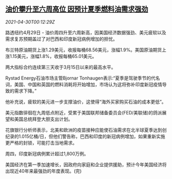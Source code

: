 <!--1619742663000-->
[油价攀升至六周高位 因预计夏季燃料油需求强劲](https://cn.reuters.com/article/global-oil-0429-thur-idCNKBS2CH00K)
------

<div><i>2021-04-30T00:12:29Z</i></div><p>路透纽约4月29日 - 油价周四升至六周新高，因美国经济数据强劲、美元疲软以及需求复苏预期盖过了对巴西和印度新冠病例增加的担忧。</p><p>布兰特原油期货上涨1.29美元，收报每桶68.56美元，涨幅1.9%。美国原油期货上涨1.15美元，涨幅1.8%，收报每桶65.01美元。</p><p>两大指标合约连续第三天收于3月15日以来的最高水平。</p><p>Rystad Energy石油市场主管Bjornar Tonhaugen表示:“夏季是驾驶季节的代名词，美国、中国和英国的燃料消耗将开始增加，市场认为这将弥补印度新冠疫情导致的需求下降。”</p><p>他补充说，疲软的美元进一步支撑油价，这使得“海外买家购买石油的成本更低”。</p><p>美元指数徘徊在九周低点附近，受累于美国联邦储备委员会(FED/美联储)的鸽派展望和美国总统拜登大胆支出计划。</p><p>花旗银行分析师表示，北美和欧洲的疫苗接种应能使石油需求在北半球夏季达到创纪录的1.015亿桶/日，但他们警告称，巴西和印度的新冠病例增加，如果重新实施更严格的封锁，可能打击当地需求。</p><p>周四，印度新冠病例累计超过1,800万例。</p><p>美国经济在第一季加速增长，因政府向家庭和企业提供援助，预计今年美国经济将出现近40年来最强劲的年度表现。(完)</p>
